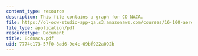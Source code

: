 ```yaml
---
content_type: resource
description: This file contains a graph for CD NACA.
file: https://ol-ocw-studio-app-qa.s3.amazonaws.com/courses/16-100-aerodynamics-fall-2005/7774c17357f08ad69c4c09bf922a092b_8cdnaca.pdf
file_type: application/pdf
resourcetype: Document
title: 8cdnaca.pdf
uid: 7774c173-57f0-8ad6-9c4c-09bf922a092b
---
```

